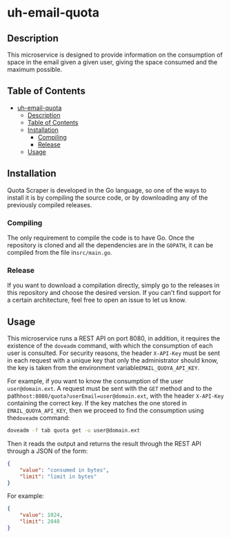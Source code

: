 # uh-email-quota

## Description

This microservice is designed to provide information on the consumption of space in the email given a given user, giving the space consumed and the maximum possible.

## Table of Contents

- [uh-email-quota](#uh-email-quota)
  - [Description](#description)
  - [Table of Contents](#table-of-contents)
  - [Installation](#installation)
    - [Compiling](#compiling)
    - [Release](#release)
  - [Usage](#usage)

## Installation

Quota Scraper is developed in the Go language, so one of the ways to install it is by compiling the source code, or by downloading any of the previously compiled releases.

### Compiling

The only requirement to compile the code is to have Go. Once the repository is cloned and all the dependencies are in the `GOPATH`, it can be compiled from the file in`src/main.go`.

### Release

If you want to download a compilation directly, simply go to the releases in this repository and choose the desired version. If you can't find support for a certain architecture, feel free to open an issue to let us know.

## Usage

This microservice runs a REST API on port 8080, in addition, it requires the existence of the `doveadm` command, with which the consumption of each user is consulted. For security reasons, the header `X-API-Key` must be sent in each request with a unique key that only the administrator should know, the key is taken from the environment variable`EMAIL_QUOYA_API_KEY`.

For example, if you want to know the consumption of the user `user@domain.ext`. A request must be sent with the `GET` method and to the path`host:8080/quota?userEmail=user@domain.ext`, with the header `X-API-Key` containing the correct key. If the key matches the one stored in `EMAIL_QUOYA_API_KEY`, then we proceed to find the consumption using the`doveadm` command:

```bash
doveadm -f tab quota get -u user@domain.ext
```

Then it reads the output and returns the result through the REST API through a JSON of the form:

```json
{
    "value": "consumed in bytes",
    "limit": "limit in bytes"
}
```

For example:

```json
{
    "value": 1024,
    "limit": 2048
}
```
